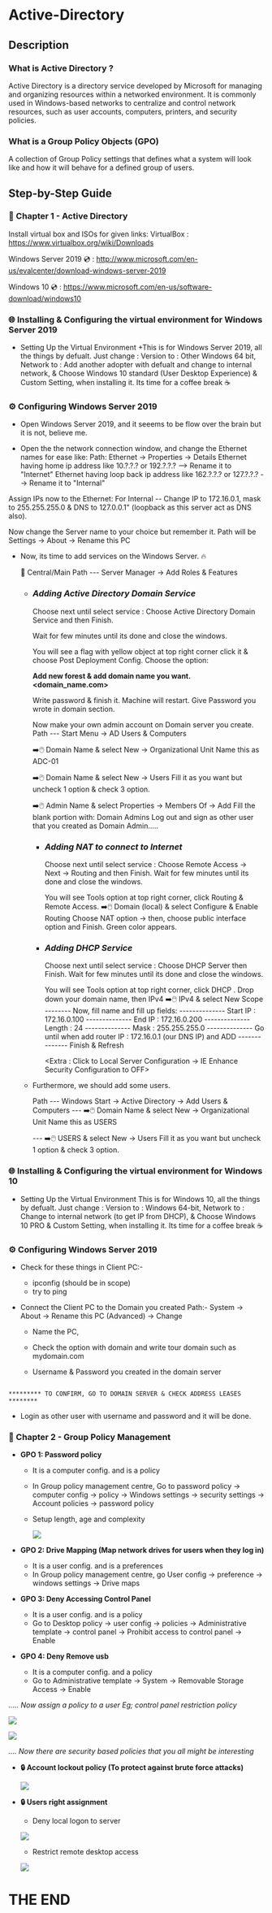 # Active-Directory

## Description

### What is Active Directory ?

Active Directory is a directory service developed by Microsoft for managing and organizing resources within a networked environment. It is commonly used in Windows-based networks to centralize and control network resources, such as user accounts, computers, printers, and security policies.

### What is a Group Policy Objects (GPO)

A collection of Group Policy settings that defines what a system will look like and how it will behave for a defined group of users.

## Step-by-Step Guide

### 📒 Chapter 1 - Active Directory

Install virtual box and ISOs for given links:
VirtualBox : https://www.virtualbox.org/wiki/Downloads

Windows Server 2019 💿 : http://www.microsoft.com/en-us/evalcenter/download-windows-server-2019

Windows 10 💿 : https://www.microsoft.com/en-us/software-download/windows10

### 🌐 Installing & Configuring the virtual environment for Windows Server 2019

- Setting Up the Virtual Environment
   +This is for Windows Server 2019, all the things by defualt. Just change :
  Version to : Other Windows 64 bit,
  Network to : Add another adopter with defualt and change to internal network, &
  Choose Windows 10 standard (User Desktop Experience) & Custom Setting, when installing it.
  Its time for a coffee break ☕️

### ⚙️ Configuring Windows Server 2019

- Open Windows Server 2019, and it seeems to be flow over the brain but it is not, believe me.

 + Open the the network connection window, and change the Ethernet names for ease like:
        Path: Ethernet -> Properties -> Details
        Ethernet having home ip address like 10.?.?.? or 192.?.?.? --> Rename it to "Internet"
        Ethernet having loop back ip address like 162.?.?.? or 127.?.?.? --> Rename it to "Internal"

  Assign IPs now to the Ethernet: For Internal --
        Change IP to 172.16.0.1, mask to 255.255.255.0 & DNS to 127.0.0.1" (loopback as this server act as DNS also).

  Now change the Server name to your choice but remember it.
        Path will be Settings -> About -> Rename this PC

- Now, its time to add services on the Windows Server. 🔥

  🎯 Central/Main Path --- Server Manager -> Add Roles & Features
        
  + ### _Adding Active Directory Domain Service_

    Choose next until select service : Choose Active Directory Domain Service and then Finish.

    Wait for few minutes until its done and close the windows.

    You will see a flag with yellow object at top right corner click it & choose Post Deployment Config.
    Choose the option:

    **Add new forest & add domain name you want. <domain_name.com>**

    Write password & finish it.
    Machine will restart. Give Password you wrote in domain section.

    Now make your own admin account on Domain server you create.
    Path --- Start Menu -> AD Users & Computers

    ➡️🖱️ Domain Name & select New -> Organizational Unit
    Name this as ADC-01

    ➡️🖱️ Domain Name & select New -> Users
    Fill it as you want but uncheck 1 option & check 3 option.

    ➡️🖱️ Admin Name & select Properties -> Members Of -> Add
    Fill the blank portion with: Domain Admins
    Log out and sign as other user that you created as Domain Admin.....

    + ### _Adding NAT to connect to Internet_
      Choose next until select service : Choose Remote Access -> Next -> Routing and then Finish.
      Wait for few minutes until its done and close the windows.

      You will see Tools option at top right corner, click Routing & Remote Access.
      ➡️🖱️ Domain (local) & select Configure & Enable Routing
Choose NAT option -> then, choose public interface option and Finish.
      Green color appears.

    + ### _Adding DHCP Service_
      Choose next until select service : Choose DHCP Server then Finish.
      Wait for few minutes until its done and close the windows.

      You will see Tools option at top right corner, click DHCP .
        Drop down your domain name, then IPv4
        ➡️🖱️ IPv4 & select New Scope
        -------- Now, fill name and fill up fields:
        -------------- Start IP : 172.16.0.100
        -------------- End IP : 172.16.0.200
        -------------- Length : 24
        -------------- Mask : 255.255.255.0
        -------------- Go until when add router IP : 172.16.0.1 (our DNS IP) and ADD
        -------------- Finish & Refresh

        <Extra : Click to Local Server Configuration -> IE Enhance Security Configuration to OFF>

  - Furthermore, we should add some users.

    Path --- Windows Start -> Active Directory -> Add Users & Computers
    --- ➡️🖱️ Domain Name & select New -> Organizational Unit
    Name this as USERS

    --- ➡️🖱️ USERS & select New -> Users
    Fill it as you want but uncheck 1 option & check 3 option.

### 🌐 Installing & Configuring the virtual environment for Windows 10

  - Setting Up the Virtual Environment
        This is for Windows 10, all the things by defualt. Just change :
        Version to : Windows 64-bit,
        Network to : Change to internal network (to get IP from DHCP), &
        Choose Windows 10 PRO & Custom Setting, when installing it.
        Its time for a coffee break ☕️

### ⚙️ Configuring Windows Server 2019

   - Check for these things in Client PC:-
        + ipconfig (should be in scope)
        + try to ping

  - Connect the Client PC to the Domain you created
    Path:- System -> About -> Rename this PC (Advanced) -> Change

    + Name the PC,

    + Check the option with domain and write tour domain such as mydomain.com

     +  Username & Password you created in the domain server

  ```
  
  ********* TO CONFIRM, GO TO DOMAIN SERVER & CHECK ADDRESS LEASES ********
  ```
  
 - Login as other user with username and password and it will be done.

### 📒 Chapter 2 - Group Policy Management

- **GPO 1: Password policy**
   + It is a computer config. and is a policy
   + In Group policy management centre, Go to password policy -> computer config -> policy -> Windows settings -> security settings -> Account policies -> password policy
   + Setup length, age and complexity
     
     ![](https://github.com/MuhammadEahtesham/Active-Directory/blob/main/assets/pwdPolicy.png)
     
- **GPO 2: Drive Mapping (Map network drives for users when they log in)**
   + It is a user config. and is a preferences
   + In Group policy management centre, go User config -> preference -> windows settings -> Drive maps
     
- **GPO 3: Deny Accessing Control Panel**
  + It is a user config. and is a policy
  + Go to Desktop policy -> user config -> policies -> Administrative template -> control panel -> Prohibit access to control panel -> Enable
    
- **GPO 4: Deny Remove usb**
    + It is a computer config. and a policy
    + Go to Administrative template -> System -> Removable Storage Access -> Enable

_..... Now assign a policy to a user Eg; control panel restriction policy_

![](https://github.com/MuhammadEahtesham/Active-Directory/blob/main/assets/controlPanel.png)


![](https://github.com/MuhammadEahtesham/Active-Directory/blob/main/assets/restriction.png)

_.... Now there are security based policies that you all might be interesting_

- **🔒 Account lockout policy (To protect against brute force attacks)**

   
  ![](https://github.com/MuhammadEahtesham/Active-Directory/blob/main/assets/accountLockout.png)

- **🔒 Users right assignment**
     + Deny local logon to server

     ![](https://github.com/MuhammadEahtesham/Active-Directory/blob/main/assets/denyLocally.png)

     + Restrict remote desktop access

     ![](https://github.com/MuhammadEahtesham/Active-Directory/blob/main/assets/remoteDesktop.png)


# THE END
